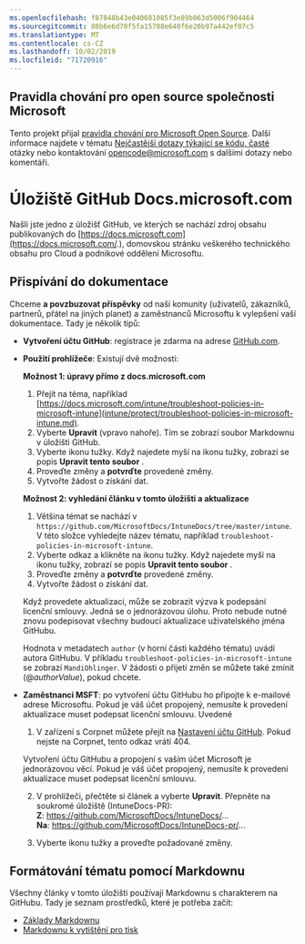 ```yaml
---
ms.openlocfilehash: f87848b43e040681085f3e89b063d5006f904464
ms.sourcegitcommit: 88b6e6d70f5fa15708e640f6e20b97a442ef07c5
ms.translationtype: MT
ms.contentlocale: cs-CZ
ms.lasthandoff: 10/02/2019
ms.locfileid: "71720916"
---
```

## <a name="microsoft-open-source-code-of-conduct"></a>Pravidla chování pro open source společnosti Microsoft

Tento projekt přijal [pravidla chování pro Microsoft Open Source](https://opensource.microsoft.com/codeofconduct/).
Další informace najdete v tématu [Nejčastější dotazy týkající se kódu, časté](https://opensource.microsoft.com/codeofconduct/faq/) otázky nebo kontaktování [opencode@microsoft.com](mailto:opencode@microsoft.com) s dalšími dotazy nebo komentáři.

# <a name="docsmicrosoftcom-github-repository"></a>Úložiště GitHub Docs.microsoft.com

Našli jste jedno z úložišť GitHub, ve kterých se nachází zdroj obsahu publikovaných do [https://docs.microsoft.com](https://docs.microsoft.com/.), domovskou stránku veškerého technického obsahu pro Cloud a podnikové oddělení Microsoftu.

## <a name="contribute-to-your-documentation"></a>Přispívání do dokumentace
Chceme **a povzbuzovat příspěvky** od naší komunity (uživatelů, zákazníků, partnerů, přátel na jiných planet) a zaměstnanců Microsoftu k vylepšení vaší dokumentace. Tady je několik tipů:

* **Vytvoření účtu GitHub**: registrace je zdarma na adrese [GitHub.com](https://www.github.com).

* **Použití prohlížeče**: Existují dvě možnosti: 

    **Možnost 1: úpravy přímo z docs.microsoft.com**  
    1. Přejít na téma, například [https://docs.microsoft.com/intune/troubleshoot-policies-in-microsoft-intune](intune/protect/troubleshoot-policies-in-microsoft-intune.md). 
    2. Vyberte **Upravit** (vpravo nahoře). Tím se zobrazí soubor Markdownu v úložišti GitHub.
    3. Vyberte ikonu tužky. Když najedete myší na ikonu tužky, zobrazí se popis **Upravit tento soubor** . 
    4. Proveďte změny a **potvrďte** provedené změny. 
    5. Vytvořte žádost o získání dat.
    
    **Možnost 2: vyhledání článku v tomto úložišti a aktualizace**  
    1. Většina témat se nachází v `https://github.com/MicrosoftDocs/IntuneDocs/tree/master/intune`. V této složce vyhledejte název tématu, například `troubleshoot-policies-in-microsoft-intune`. 
    2. Vyberte odkaz a klikněte na ikonu tužky. Když najedete myší na ikonu tužky, zobrazí se popis **Upravit tento soubor** . 
    3. Proveďte změny a **potvrďte** provedené změny. 
    4. Vytvořte žádost o získání dat. 

  Když provedete aktualizaci, může se zobrazit výzva k podepsání licenční smlouvy. Jedná se o jednorázovou úlohu. Proto nebude nutné znovu podepisovat všechny budoucí aktualizace uživatelského jména GitHubu. 
  
  Hodnota v metadatech `author` (v horní části každého tématu) uvádí autora GitHubu. V příkladu `troubleshoot-policies-in-microsoft-intune` se zobrazí `MandiOhlinger`. V žádosti o přijetí změn se můžete také zmínit (@*authorValue*), pokud chcete.
  
* **Zaměstnanci MSFT**: po vytvoření účtu GitHubu ho připojte k e-mailové adrese Microsoftu. Pokud je váš účet propojený, nemusíte k provedení aktualizace muset podepsat licenční smlouvu. Uvedené

  1. V zařízení s Corpnet můžete přejít na [Nastavení účtu GitHub](https://review.docs.microsoft.com/en-us/help/contribute/contribute-get-started-setup-github?branch=master). Pokud nejste na Corpnet, tento odkaz vrátí 404.
  
    Vytvoření účtu GitHubu a propojení s vaším účet Microsoft je jednorázovou věcí. Pokud je váš účet propojený, nemusíte k provedení aktualizace muset podepsat licenční smlouvu. 

  2. V prohlížeči, přečtěte si článek a vyberte **Upravit**. Přepněte na soukromé úložiště (IntuneDocs-PR):  
    **Z**: https://github.com/MicrosoftDocs/IntuneDocs/...  
    **Na**: https://github.com/MicrosoftDocs/IntuneDocs-pr/...
  
  3. Vyberte ikonu tužky a proveďte požadované změny. 

## <a name="use-markdown-to-format-your-topic"></a>Formátování tématu pomocí Markdownu
Všechny články v tomto úložišti používají Markdownu s charakterem na GitHubu. Tady je seznam prostředků, které je potřeba začít:

* [Základy Markdownu](https://help.github.com/articles/basic-writing-and-formatting-syntax/)
* [Markdownu k vytištění pro tisk](https://guides.github.com/pdfs/markdown-cheatsheet-online.pdf)
